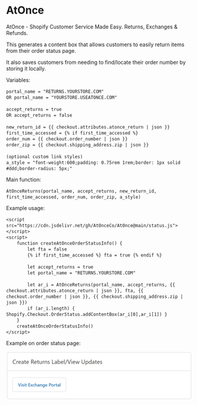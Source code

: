 # AtOnce
AtOnce - Shopify Customer Service Made Easy. Returns, Exchanges &amp; Refunds.

This generates a content box that allows customers to easily return items from their order status page.

It also saves customers from needing to find/locate their order number by storing it locally.


Variables:
```
portal_name = "RETURNS.YOURSTORE.COM"
OR portal_name = "YOURSTORE.USEATONCE.COM"

accept_returns = true
OR accept_returns = false

new_return_id = {{ checkout.attributes.atonce_return | json }}
first_time_accessed = {% if first_time_accessed %}
order_num = {{ checkout.order_number | json }}
order_zip = {{ checkout.shipping_address.zip | json }}

(optional custom link styles)
a_style = "font-weight:600;padding: 0.75rem 1rem;border: 1px solid #ddd;border-radius: 5px;"
```

Main function:
```
AtOnceReturns(portal_name, accept_returns, new_return_id, first_time_accessed, order_num, order_zip, a_style)
```


Example usage:
```
<script src="https://cdn.jsdelivr.net/gh/AtOnceCo/AtOnce@main/status.js"></script>
<script>
    function createAtOnceOrderStatusInfo() {
        let fta = false
        {% if first_time_accessed %} fta = true {% endif %}
        
        let accept_returns = true
        let portal_name = "RETURNS.YOURSTORE.COM"
        
        let ar_i = AtOnceReturns(portal_name, accept_returns, {{ checkout.attributes.atonce_return | json }}, fta, {{ checkout.order_number | json }}, {{ checkout.shipping_address.zip | json }})
        if (ar_i.length) { Shopify.Checkout.OrderStatus.addContentBox(ar_i[0],ar_i[1]) }
    }
    createAtOnceOrderStatusInfo()
</script>
```


Example on order status page:

![Example](https://github.com/AtOnceCo/AtOnce/blob/main/Example%201.png)
